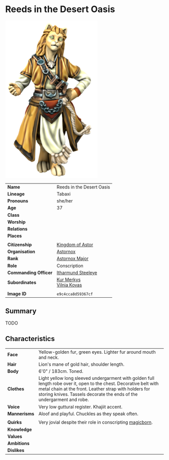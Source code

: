 # Reeds in the Desert Oasis

<img src="https://raw.githubusercontent.com/jesskelsall/astarus-images/main/people/portraits/e9c4cca8d59367cf.png" height="500" />

|||
| --- | --- |
| **Name** | Reeds in the Desert Oasis | character.3
| **Lineage** | Tabaxi |
| **Pronouns** | she/her |
| **Age** | 37 |
| **Class** | |
| **Worship** | |
| **Relations** | |
| **Places** | |
|||
| **Citizenship** | [Kingdom of Astor](../civilisations/kingdom-of-astor/kingdom-of-astor.md) |
| **Organisation** | [Astornox](../organisations/astornox/astornox.md) |
| **Rank** | [Astornox Major](../organisations/astornox/ranks/astornox-major.md) |
| **Role** | Conscription |
| **Commanding Officer** | [Itharmund Steeleye](itharmund-steeleye.md) |
| **Subordinates** | [Kur Merkys](kur-merkys.md)<br />[Vilnia Kovas](vilnia-kovas.md) |
|||
| **Image ID** | `e9c4cca8d59367cf` |

## Summary

TODO

## Characteristics

| | |
| --- | --- |
| **Face** | Yellow-golden fur, green eyes. Lighter fur around mouth and neck. | characteristics.2
| **Hair** | Lion's mane of gold hair, shoulder length. |
| **Body** | 6'0" / 183cm. Toned. |
| **Clothes** | Light yellow long sleeved undergarment with golden full length robe over it, open to the chest. Decorative belt with metal chain at the front. Leather strap with holders for storing knives. Tassels decorate the ends of the undergarment and robe. |
| **Voice** | Very low guttural register. Khajiit accent. |
| **Mannerisms** | Aloof and playful. Chuckles as they speak often. |
| | |
| **Quirks** | Very jovial despite their role in conscripting [magicborn](../civilisations/kingdom-of-astor/magicborn.md). |
| **Knowledge** | |
| **Values** | |
| **Ambitions** | |
| **Dislikes** | |
